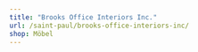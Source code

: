 ```yaml
---
title: "Brooks Office Interiors Inc."
url: /saint-paul/brooks-office-interiors-inc/
shop: Möbel
---
```

